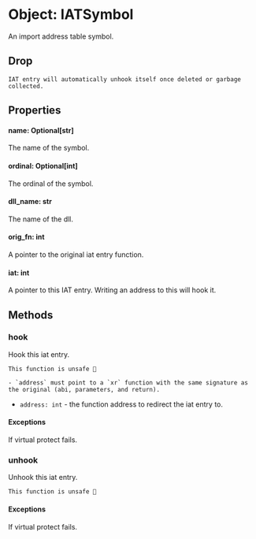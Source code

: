# Object: IATSymbol

An import address table symbol.

## Drop
```admonish danger title=""
IAT entry will automatically unhook itself once deleted or garbage collected.
```

## Properties

#### name: Optional[str]
The name of the symbol.

#### ordinal: Optional[int]
The ordinal of the symbol.

#### dll_name: str
The name of the dll.

#### orig_fn: int
A pointer to the original iat entry function.

#### iat: int
A pointer to this IAT entry. Writing an address to this will hook it.

## Methods

### hook
Hook this iat entry.

```admonish danger title=""
This function is unsafe 🐉

- `address` must point to a `xr` function with the same signature as the original (abi, parameters, and return).
```

- `address: int` - the function address to redirect the iat entry to.

#### Exceptions
If virtual protect fails.

### unhook
Unhook this iat entry.

```admonish danger title=""
This function is unsafe 🐉
```

#### Exceptions
If virtual protect fails.
